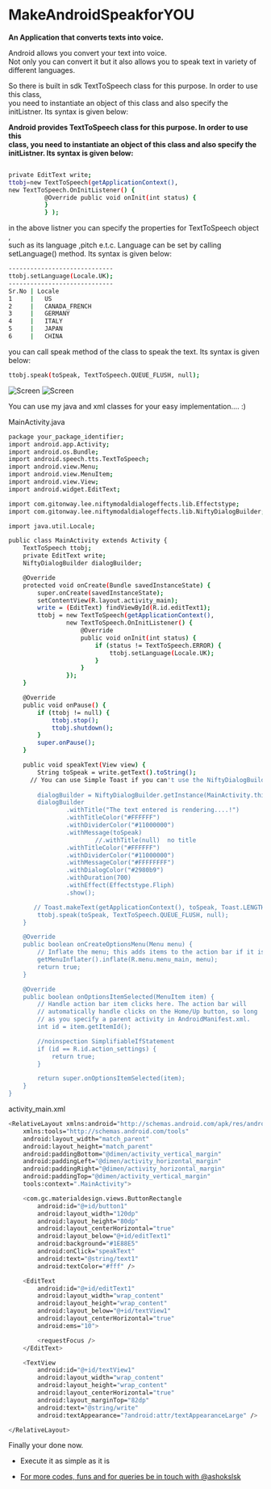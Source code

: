 # MakeAndroidSpeakforYOU
**An Application that converts texts into voice.**  

Android allows you convert your text into voice.  
Not only you can convert it but it also allows you to speak text in variety of different languages.  

So there is built in sdk TextToSpeech class for this purpose. In order to use this class,  
you need to instantiate an object of this class and also specify the initListner. Its syntax is given below:  

**Android provides TextToSpeech class for this purpose. In order to use this  
class, you need to instantiate an object of this class and also specify the initListner. Its syntax is given below:**

```sh

private EditText write;
ttobj=new TextToSpeech(getApplicationContext(), 
new TextToSpeech.OnInitListener() { 
          @Override public void onInit(int status) {
          } 
          } );

```

in the above listner you can specify the properties for TextToSpeech object ,  
such as its language ,pitch e.t.c. Language can be set by calling setLanguage() method. Its syntax is given below:

```sh
-----------------------------
ttobj.setLanguage(Locale.UK);
-----------------------------
Sr.No | Locale
1     |   US 
2     |   CANADA_FRENCH 
3     |   GERMANY 
4     |   ITALY
5     |   JAPAN 
6     |   CHINA

```
  
you can call speak method of the class to speak the text. Its syntax is given below: 
```sh
ttobj.speak(toSpeak, TextToSpeech.QUEUE_FLUSH, null);
```

![Screen](https://github.com/ashokslsk/MakeAndroidSpeakforYOU/blob/master/screens/main.png)
![Screen](https://github.com/ashokslsk/MakeAndroidSpeakforYOU/blob/master/screens/second.png)

You can use my java and xml classes for your easy implementation.... :) 

MainActivity.java

```sh
package your_package_identifier;
import android.app.Activity;
import android.os.Bundle;
import android.speech.tts.TextToSpeech;
import android.view.Menu;
import android.view.MenuItem;
import android.view.View;
import android.widget.EditText;

import com.gitonway.lee.niftymodaldialogeffects.lib.Effectstype;
import com.gitonway.lee.niftymodaldialogeffects.lib.NiftyDialogBuilder;

import java.util.Locale;

public class MainActivity extends Activity {
    TextToSpeech ttobj;
    private EditText write;
    NiftyDialogBuilder dialogBuilder;

    @Override
    protected void onCreate(Bundle savedInstanceState) {
        super.onCreate(savedInstanceState);
        setContentView(R.layout.activity_main);
        write = (EditText) findViewById(R.id.editText1);
        ttobj = new TextToSpeech(getApplicationContext(),
                new TextToSpeech.OnInitListener() {
                    @Override
                    public void onInit(int status) {
                        if (status != TextToSpeech.ERROR) {
                            ttobj.setLanguage(Locale.UK);
                        }
                    }
                });
    }

    @Override
    public void onPause() {
        if (ttobj != null) {
            ttobj.stop();
            ttobj.shutdown();
        }
        super.onPause();
    }

    public void speakText(View view) {
        String toSpeak = write.getText().toString();
      // You can use Simple Toast if you can't use the NiftyDialogBuilder  
      
        dialogBuilder = NiftyDialogBuilder.getInstance(MainActivity.this);
        dialogBuilder
                .withTitle("The text entered is rendering....!")
                .withTitleColor("#FFFFFF")
                .withDividerColor("#11000000")
                .withMessage(toSpeak)
                        //.withTitle(null)  no title
                .withTitleColor("#FFFFFF")                                  //def
                .withDividerColor("#11000000")                              //def
                .withMessageColor("#FFFFFFFF")                              //def  | withMessageColor(int resid)
                .withDialogColor("#2980b9")
                .withDuration(700)                                          //def
                .withEffect(Effectstype.Fliph)
                .show();

       // Toast.makeText(getApplicationContext(), toSpeak, Toast.LENGTH_SHORT).show();
        ttobj.speak(toSpeak, TextToSpeech.QUEUE_FLUSH, null);
    }

    @Override
    public boolean onCreateOptionsMenu(Menu menu) {
        // Inflate the menu; this adds items to the action bar if it is present.
        getMenuInflater().inflate(R.menu.menu_main, menu);
        return true;
    }

    @Override
    public boolean onOptionsItemSelected(MenuItem item) {
        // Handle action bar item clicks here. The action bar will
        // automatically handle clicks on the Home/Up button, so long
        // as you specify a parent activity in AndroidManifest.xml.
        int id = item.getItemId();

        //noinspection SimplifiableIfStatement
        if (id == R.id.action_settings) {
            return true;
        }

        return super.onOptionsItemSelected(item);
    }
}


```  
activity_main.xml
```sh
<RelativeLayout xmlns:android="http://schemas.android.com/apk/res/android"
    xmlns:tools="http://schemas.android.com/tools"
    android:layout_width="match_parent"
    android:layout_height="match_parent"
    android:paddingBottom="@dimen/activity_vertical_margin"
    android:paddingLeft="@dimen/activity_horizontal_margin"
    android:paddingRight="@dimen/activity_horizontal_margin"
    android:paddingTop="@dimen/activity_vertical_margin"
    tools:context=".MainActivity">

    <com.gc.materialdesign.views.ButtonRectangle
        android:id="@+id/button1"
        android:layout_width="120dp"
        android:layout_height="80dp"
        android:layout_centerHorizontal="true"
        android:layout_below="@+id/editText1"
        android:background="#1E88E5"
        android:onClick="speakText"
        android:text="@string/text1"
        android:textColor="#fff" />

    <EditText
        android:id="@+id/editText1"
        android:layout_width="wrap_content"
        android:layout_height="wrap_content"
        android:layout_below="@+id/textView1"
        android:layout_centerHorizontal="true"
        android:ems="10">

        <requestFocus />
    </EditText>

    <TextView
        android:id="@+id/textView1"
        android:layout_width="wrap_content"
        android:layout_height="wrap_content"
        android:layout_centerHorizontal="true"
        android:layout_marginTop="82dp"
        android:text="@string/write"
        android:textAppearance="?android:attr/textAppearanceLarge" />

</RelativeLayout>
```  
  
  
Finally your done now.

- Execute it as simple as it is 

* [For more codes, funs and for queries be in touch with @ashokslsk ](https://github.com/ashokslsk)





